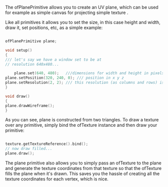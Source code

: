 The ofPlanePrimitive allows you to create an UV plane, which can be used for example as simple canvas for projecting simple texture .

Like all primitives it allows you to set the size, in this case height and width, draw it, set positions, etc, as a simple example:

```cpp

ofPlanePrimitive plane;

void setup()
{
/// let's say we have a window set to be at 
// resolution 640x480...

	plane.set(640, 480);   ///dimensions for width and height in pixels
plane.setPosition(320, 240, 0); /// position in x y z
plane.setResolution(2, 2); /// this resolution (as columns and rows) is enough
}

void draw()
{
plane.drawWireframe();
}
```
As you can see, plane is constructed from two triangles.
To draw a texture over any primitive, simply bind the ofTexture instance and then draw your primitive:

```cpp

texture.getTextureReference().bind();
// now draw filled...
plane.draw();

```

The plane primitive also allows you to simply pass an ofTexture to the plane and generate the texture coordinates from that texture so that the ofTexture fills the plane when it's drawn. This saves you the hassle of creating all the texture coordinates for each vertex, which is nice.
